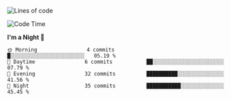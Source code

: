 <!--START_SECTION:lines-of-code-->
![Lines of code](https://img.shields.io/badge/From%20Hello%20World%20I%27ve%20Written-272.3%20thousand%20lines%20of%20code-blue)


<!--END_SECTION:lines-of-code-->

<!--START_SECTION:coding-time-->
![Code Time](http://img.shields.io/badge/Code%20Time-2%20hrs%206%20mins-blue)


<!--END_SECTION:coding-time-->

<!--START_SECTION:commit-time-distribution-->
**I'm a Night 🦉** 

```text
🌞 Morning                4 commits           █░░░░░░░░░░░░░░░░░░░░░░░░   05.19 % 
🌆 Daytime                6 commits           ██░░░░░░░░░░░░░░░░░░░░░░░   07.79 % 
🌃 Evening                32 commits          ██████████░░░░░░░░░░░░░░░   41.56 % 
🌙 Night                  35 commits          ███████████░░░░░░░░░░░░░░   45.45 % 
```



<!--END_SECTION:commit-time-distribution-->

<!--START_SECTION:weekly-commit-stats-->
<!--END_SECTION:weekly-commit-stats-->

<!--START_SECTION:language-usage-->
<!--END_SECTION:language-usage-->

<!--START_SECTION:operating-systems-->
<!--END_SECTION:operating-systems-->

<!--START_SECTION:project-stats-->
<!--END_SECTION:project-stats-->

<!--START_SECTION:timezone-distribution-->
<!--END_SECTION:timezone-distribution-->

<!--START_SECTION:editor-usage-->
<!--END_SECTION:editor-usage-->

<!--START_SECTION:repository-languages-->
<!--END_SECTION:repository-languages-->

<!--START_SECTION:profile-info-->
<!--END_SECTION:profile-info-->

<!--START_SECTION:line-of-code-chart-->
<!--END_SECTION:line-of-code-chart-->
